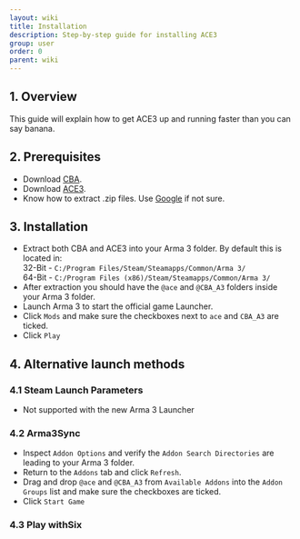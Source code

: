 ```yaml
---
layout: wiki
title: Installation
description: Step-by-step guide for installing ACE3
group: user
order: 0
parent: wiki
---
```


## 1. Overview
This guide will explain how to get ACE3 up and running faster than you can say banana.

## 2. Prerequisites
- Download [CBA](http://www.armaholic.com/page.php?id=18767).
- Download [ACE3](https://github.com/acemod/ACE3/releases/tag/v3.0.1).
- Know how to extract .zip files. Use [Google](https://www.google.com) if not sure.

## 3. Installation
- Extract both CBA and ACE3 into your Arma 3 folder. By default this is located in:<br>
32-Bit - `C:/Program Files/Steam/Steamapps/Common/Arma 3/`<br>
64-Bit - `C:/Program Files (x86)/Steam/Steamapps/Common/Arma 3/`
- After extraction you should have the `@ace` and `@CBA_A3` folders inside your Arma 3 folder.
- Launch Arma 3 to start the official game Launcher.
- Click `Mods` and make sure the checkboxes next to `ace` and `CBA_A3` are ticked.
- Click `Play`

## 4. Alternative launch methods

### 4.1 Steam Launch Parameters
- Not supported with the new Arma 3 Launcher

### 4.2 Arma3Sync
- Inspect `Addon Options` and verify the `Addon Search Directories` are leading to your Arma 3 folder.
- Return to the `Addons` tab and click `Refresh`.
- Drag and drop `@ace` and `@CBA_A3` from `Available Addons` into the `Addon Groups` list and make sure the checkboxes are ticked.
- Click `Start Game`

### 4.3 Play withSix
